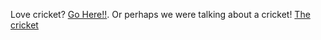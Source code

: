 Love cricket? [Go Here!!](../cricket.md).
Or perhaps we were talking about a cricket! [The cricket](thecricket/intro.md)
